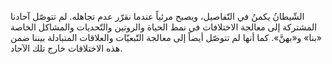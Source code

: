 الشّيطانُ يكمنُ في التّفاصيل، ويصبح مرئياً عندما نقرّر عدم تجاهله. لم تتوصّل آحادنا المشتركة إلى معالجة الاختلافات في نمط الحياة والروتين والتّحديات والمشاكل الخاصة «بنا» و«بهنَّ». كما أنها لم تتوصّل أيضاً إلى معالجة التّبعيّات والعلاقات المتبادلة بيننا ضمن هذه الاختلافات خارج تلك الآحاد.
